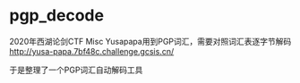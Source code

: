 # pgp_decode

2020年西湖论剑CTF
Misc Yusapapa用到PGP词汇，需要对照词汇表逐字节解码  
http://yusa-papa.7bf48c.challenge.gcsis.cn/  

于是整理了一个PGP词汇自动解码工具
